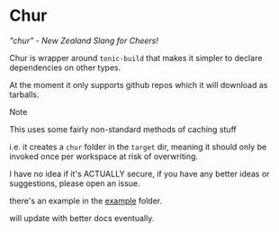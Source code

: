 # Chur

*"chur" - New Zealand Slang for Cheers!*

Chur is wrapper around `tonic-build` that makes it simpler to declare dependencies on other types.

At the moment it only supports github repos which it will download as tarballs.

> [!NOTE]
> This uses some fairly non-standard methods of caching stuff
>
> i.e. it creates a `chur` folder in the `target` dir, meaning it should only be invoked once per workspace at risk of overwriting.
>
> I have no idea if it's ACTUALLY secure, if you have any better ideas or suggestions, please open an issue.

there's an example in the [example](./example) folder.

will update with better docs eventually.